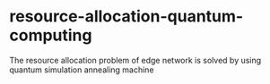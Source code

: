 # resource-allocation-quantum-computing
The resource allocation problem of edge network is solved by using quantum simulation annealing machine
